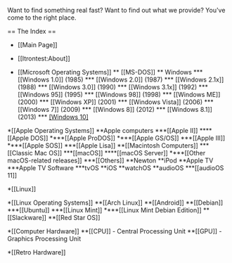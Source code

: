 Want to find something real fast?
Want to find out what we provide?
You've come to the right place.

== The Index ==
* [[Main Page]]
* [[Itrontest:About]]

* [[Microsoft Operating Systems]]
** [[MS-DOS]]
** Windows
*** [[Windows 1.0]] (1985)
*** [[Windows 2.0]] (1987)
*** [[Windows 2.1x]] (1988)
*** [[Windows 3.0]] (1990)
*** [[Windows 3.1x]] (1992)
*** [[Windows 95]] (1995)
*** [[Windows 98]] (1998)
*** [[Windows ME]] (2000)
*** [[Windows XP]] (2001)
*** [[Windows Vista]] (2006)
*** [[Windows 7]] (2009)
*** [[Windows 8]] (2012)
*** [[Windows 8.1]] (2013)
*** [[Windows 10]](2015)

*[[Apple Operating Systems]]
**Apple computers
***[[Apple II]]
****[[Apple DOS]]
****[[Apple ProDOS]]
****[[Apple GS/OS]]
***[[Apple III]]
****[[Apple SOS]]
***[[Apple Lisa]]
**[[Macintosh Computers]]
***[[Classic Mac OS]]
***[[macOS]]
****[[macOS Server]]
****[[Other macOS-related releases]]
***[[Others]]
**Newton
**iPod
**Apple TV
***Apple TV Software
***tvOS
**iOS
**watchOS
**audioOS
***[[audioOS 11]]

*[[Linux]]

*[[Linux Operating Systems]]
**[[Arch Linux]]
**[[Android]]
**[[Debian]]
***[[Ubuntu]]
***[[Linux Mint]]
****[[Linux Mint Debian Edition]]
**[[Slackware]]
**[[Red Star OS]]

*[[Computer Hardware]]
**[[CPU]] - Central Processing Unit
**[[GPU]] - Graphics Processing Unit

*[[Retro Hardware]]
